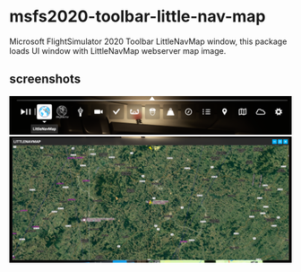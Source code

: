# msfs2020-toolbar-little-nav-map
Microsoft FlightSimulator 2020 Toolbar LittleNavMap window, this package loads UI window with LittleNavMap webserver map image.


## screenshots

![example1](example.png)
![example2](example2.png)